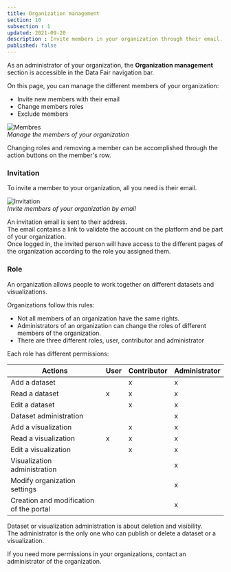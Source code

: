 ```yaml
---
title: Organization management
section: 10
subsection : 1
updated: 2021-09-20
description : Invite members in your organization through their email.
published: false
---
```


As an administrator of your organization, the **Organization management** section is accessible in the Data Fair navigation bar.

On this page, you can manage the different members of your organization:
* Invite new members with their email
* Change members roles
* Exclude members

![Membres](./images/user-guide-backoffice/orga-membres.jpg)  
*Manage the members of your organization*

Changing roles and removing a member can be accomplished through the action buttons on the member's row.

### Invitation

To invite a member to your organization, all you need is their email.

![Invitation](./images/user-guide-backoffice/orga-invitation.jpg)  
*Invite members of your organization by email*

An invitation email is sent to their address.  
The email contains a link to validate the account on the platform and be part of your organization.  
Once logged in, the invited person will have access to the different pages of the organization according to the role you assigned them.

### Role

An organization allows people to work together on different datasets and visualizations.


Organizations follow this rules:
* Not all members of an organization have the same rights.
* Administrators of an organization can change the roles of different members of the organization.
* There are three different roles, user, contributor and administrator

<p>
</p>

Each role has different permissions:

| Actions | User  | Contributor | Administrator  |
| ----- | ---- | ---- | ---- |
| Add a dataset | | x | x |
| Read a dataset | x | x | x |
| Edit a dataset |  | x | x |
| Dataset administration  | |  | x |
| Add a visualization | | x | x |
| Read a visualization | x | x | x |
| Edit a visualization |  | x | x |
| Visualization administration | |  | x |
| Modify organization settings|  |  | x |
| Creation and modification of the portal |  |  | x |

Dataset or visualization administration is about deletion and visibility.  
The administrator is the only one who can publish or delete a dataset or a visualization.

If you need more permissions in your organizations, contact an administrator of the organization.
